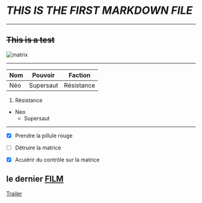 # _THIS IS THE FIRST MARKDOWN FILE_

---

## ~~This is a test~~

![matrix](https://www.telerama.fr/sites/tr_master/files/styles/simplecrop1000/public/73-matrixreloadedcode2jpg_0.jpg?itok=oJppbb7T)

***

| Nom | Pouvoir  | Faction  |
|---- |----------|----------|
| Néo |Supersaut |Résistance|

1. Résistance
* Neo
    * Supersaut

---

- [x] Prendre la pillule rouge
- [ ] Détruire la matrice
- [x] Acuiérir du contrôle sur la matrice


le dernier [FILM](https://www.allocine.fr/film/fichefilm_gen_cfilm=254560.html)
---

[Trailer](https://www.youtube.com/watch?v=9ix7TUGVYIo)